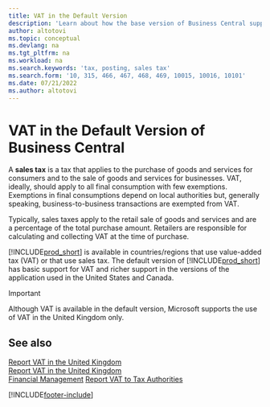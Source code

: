 ```yaml
---
title: VAT in the Default Version
description: 'Learn about how the base version of Business Central supports VAT, and get a description of the basic concept.'
author: altotovi
ms.topic: conceptual
ms.devlang: na
ms.tgt_pltfrm: na
ms.workload: na
ms.search.keywords: 'tax, posting, sales tax'
ms.search.form: '10, 315, 466, 467, 468, 469, 10015, 10016, 10101'
ms.date: 07/21/2022
ms.author: altotovi
---
```


# <a name="sales-tax-in-the-default-version-of-business-central"></a>VAT in the Default Version of Business Central

A **sales tax** is a tax that applies to the purchase of goods and services for consumers and to the sale of goods and services for businesses. VAT, ideally, should apply to all final consumption with few exemptions. Exemptions in final consumptions depend on local authorities but, generally speaking, business-to-business transactions are exempted from VAT.  

Typically, sales taxes apply to the retail sale of goods and services and are a percentage of the total purchase amount. Retailers are responsible for calculating and collecting VAT at the time of purchase.  

[!INCLUDE[prod_short](includes/prod_short.md)] is available in countries/regions that use value-added tax (VAT) or that use sales tax. The default version of [!INCLUDE[prod_short](includes/prod_short.md)] has basic support for VAT and richer support in the versions of the application used in the United States and Canada.

> [!IMPORTANT]
> Although VAT is available in the default version, Microsoft supports the use of VAT in the United Kingdom only.

## <a name="see-also"></a>See also

[Report VAT in the United Kingdom](localfunctionality/UnitedStates/us-sales-tax.md)  
[Report VAT in the United Kingdom](localfunctionality/canada/ca-sales-tax.md)  
[Financial Management](finance.md)
[Report VAT to Tax Authorities](finance-how-report-vat.md)

[!INCLUDE[footer-include](includes/footer-banner.md)]
